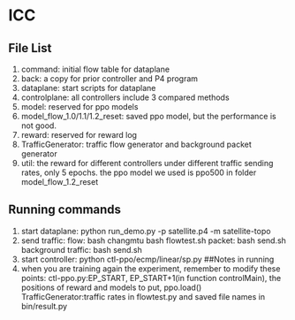 # ICC
## File List
1. command: initial flow table for dataplane
2. back: a copy for prior controller and P4 program
3. dataplane: start scripts for dataplane
4. controlplane: all controllers include 3 compared methods
5. model: reserved for ppo models
6. model\_flow\_1.0/1.1/1.2\_reset: saved ppo model, but the performance is not good.
7. reward: reserved for reward log
8. TrafficGenerator: traffic flow generator and background packet generator
9. util: the reward for different controllers under different traffic sending rates, only 5 epochs. the ppo model we used is ppo500 in folder model\_flow\_1.2\_reset
## Running commands
1. start dataplane:
	python run_demo.py -p satellite.p4 -m satellite-topo
2. send traffic:
	flow: 	bash changmtu 
		bash flowtest.sh
	packet: bash send.sh
	background traffic: bash send.sh
3. start controller:
	python ctl-ppo/ecmp/linear/sp.py
##Notes in running
1. when you are training again the experiment, remember to modify these points:
	ctl-ppo.py:EP_START, EP_START+1(in function controlMain), the positions of reward and models to put, ppo.load()
	TrafficGenerator:traffic rates in flowtest.py and saved file names in bin/result.py
